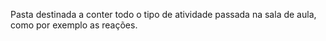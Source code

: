 Pasta destinada a conter todo o tipo de atividade passada na sala de aula, como por exemplo as reações.